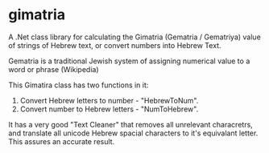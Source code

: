 # gimatria
A .Net class library for calculating the Gimatria (Gematria / Gematriya) value of strings of Hebrew text, or convert numbers into Hebrew Text.

Gematria is a traditional Jewish system of assigning numerical value to a word or phrase (Wikipedia)

This Gimatira class has two functions in it:
1. Convert Hebrew letters to number - "HebrewToNum".
2. Convert number to Hebrew letters - "NumToHebrew".

It has a very good "Text Cleaner" that removes all unrelevant characretrs, and translate all unicode Hebrew spacial characters to it's equivalant letter. This assures an accurate result.





